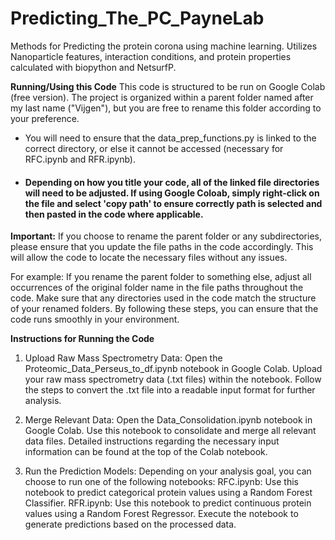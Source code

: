 # Predicting_The_PC_PayneLab
Methods for Predicting the protein corona using machine learning. Utilizes Nanoparticle features, interaction conditions, and protein properties calculated with biopython and NetsurfP. 

**Running/Using this Code**
This code is structured to be run on Google Colab (free version). The project is organized within a parent folder named after my last name ("Vijgen"), but you are free to rename this folder according to your preference.
- You will need to ensure that the data_prep_functions.py is linked to the correct directory, or else it cannot be accessed (necessary for RFC.ipynb and RFR.ipynb).
- #### Depending on how you title your code, all of the linked file directories will need to be adjusted. If using Google Coloab, simply right-click on the file and select 'copy path' to ensure correctly path is selected and then pasted in the code where applicable.

**Important:** If you choose to rename the parent folder or any subdirectories, please ensure that you update the file paths in the code accordingly. This will allow the code to locate the necessary files without any issues.

For example:
If you rename the parent folder to something else, adjust all occurrences of the original folder name in the file paths throughout the code.
Make sure that any directories used in the code match the structure of your renamed folders.
By following these steps, you can ensure that the code runs smoothly in your environment.

**Instructions for Running the Code**

1) Upload Raw Mass Spectrometry Data:
   Open the Proteomic_Data_Perseus_to_df.ipynb notebook in Google Colab.
   Upload your raw mass spectrometry data (.txt files) within the notebook.
   Follow the steps to convert the .txt file into a readable input format for further analysis.

2) Merge Relevant Data:
   Open the Data_Consolidation.ipynb notebook in Google Colab.
   Use this notebook to consolidate and merge all relevant data files.
   Detailed instructions regarding the necessary input information can be found at the top of the Colab notebook.

3) Run the Prediction Models:
   Depending on your analysis goal, you can choose to run one of the following notebooks:
   RFC.ipynb: Use this notebook to predict categorical protein values using a Random Forest Classifier.
   RFR.ipynb: Use this notebook to predict continuous protein values using a Random Forest Regressor.
   Execute the notebook to generate predictions based on the processed data.
